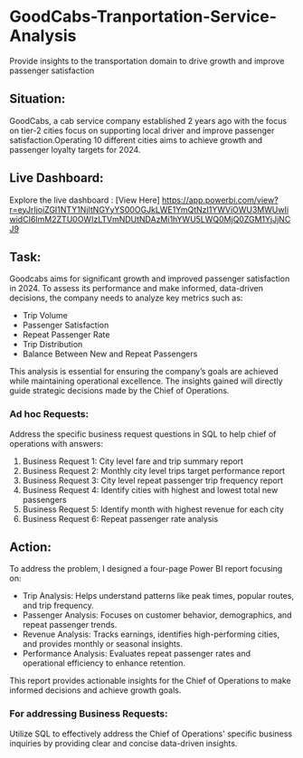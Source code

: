 # GoodCabs-Tranportation-Service-Analysis
Provide insights to the transportation domain to drive growth and improve passenger satisfaction

## Situation:
GoodCabs, a cab service company established 2 years ago with the focus on tier-2 cities focus on supporting local driver and improve passenger satisfaction.Operating 10 different cities aims to achieve growth and passenger loyalty targets for 2024.

## Live Dashboard:

Explore the live dashboard : [View Here] https://app.powerbi.com/view?r=eyJrIjoiZGI1NTY1NjItNGYyYS00OGJkLWE1YmQtNzI1YWViOWU3MWUwIiwidCI6ImM2ZTU0OWIzLTVmNDUtNDAzMi1hYWU5LWQ0MjQ0ZGM1YjJjNCJ9

## Task:
Goodcabs aims for significant growth and improved passenger satisfaction in 2024. To assess its performance and make informed, data-driven decisions, the company needs to analyze key metrics such as:

- Trip Volume
- Passenger Satisfaction 
- Repeat Passenger Rate
- Trip Distribution
- Balance Between New and Repeat Passengers

This analysis is essential for ensuring the company’s goals are achieved while maintaining operational excellence. The insights gained will directly guide strategic decisions made by the Chief of Operations.

### Ad hoc Requests:
Address the specific business request questions in SQL to help chief of operations with answers:

1) Business Request 1: City level fare and trip summary report
2) Business Request 2: Monthly city level trips target performance report
3) Business Request 3: City level repeat passenger trip frequency report
4) Business Request 4: Identify cities with highest and lowest total new passengers
5) Business Request 5: Identify month with highest revenue for each city
6) Business Request 6: Repeat passenger rate analysis

## Action:
To address the problem, I designed a four-page Power BI report focusing on:

- Trip Analysis: Helps understand patterns like peak times, popular routes, and trip frequency.
- Passenger Analysis: Focuses on customer behavior, demographics, and repeat passenger trends.
- Revenue Analysis: Tracks earnings, identifies high-performing cities, and provides monthly or seasonal insights.
- Performance Analysis: Evaluates repeat passenger rates and operational efficiency to enhance retention.

This report provides actionable insights for the Chief of Operations to make informed decisions and achieve growth goals.

### For addressing Business Requests:
Utilize SQL to effectively address the Chief of Operations' specific business inquiries by providing clear and concise data-driven insights.


